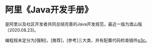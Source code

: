 # 阿里《Java开发手册》

是阿里以及社区开发者共同总结完善的Java开发规范，最近一版为嵩山版（2020.08.23)。

编程规未定分为[强制]，[推荐]，[参考]三大类，并有配置代码检查插件[p3c](https://github.com/alibaba/p3c)。